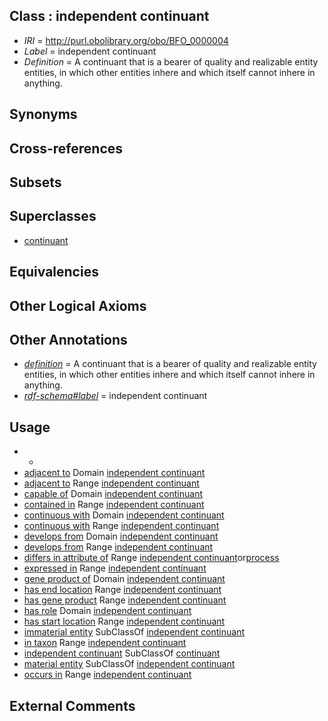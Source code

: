 
## Class : independent continuant

 * *IRI* = http://purl.obolibrary.org/obo/BFO_0000004
 * *Label* = independent continuant
 * *Definition* = A continuant that is a bearer of quality and realizable entity entities, in which other entities inhere and which itself cannot inhere in anything.

## Synonyms


## Cross-references


## Subsets


## Superclasses

 * [continuant](../../BFO/02/BFO_0000002.md)

## Equivalencies


## Other Logical Axioms


## Other Annotations

 * *[definition](../../IAO/15/IAO_0000115.md)* = A continuant that is a bearer of quality and realizable entity entities, in which other entities inhere and which itself cannot inhere in anything.
 * *[rdf-schema#label](../../el/rdf-schema#label.md)* = independent continuant

## Usage

 * -
 * [adjacent to](../../RO/20/RO_0002220.md) Domain [independent continuant](../../BFO/04/BFO_0000004.md)
 * [adjacent to](../../RO/20/RO_0002220.md) Range [independent continuant](../../BFO/04/BFO_0000004.md)
 * [capable of](../../RO/15/RO_0002215.md) Domain [independent continuant](../../BFO/04/BFO_0000004.md)
 * [contained in](../../RO/18/RO_0001018.md) Range [independent continuant](../../BFO/04/BFO_0000004.md)
 * [continuous with](../../RO/50/RO_0002150.md) Domain [independent continuant](../../BFO/04/BFO_0000004.md)
 * [continuous with](../../RO/50/RO_0002150.md) Range [independent continuant](../../BFO/04/BFO_0000004.md)
 * [develops from](../../RO/02/RO_0002202.md) Domain [independent continuant](../../BFO/04/BFO_0000004.md)
 * [develops from](../../RO/02/RO_0002202.md) Range [independent continuant](../../BFO/04/BFO_0000004.md)
 * [differs in attribute of](../../RO/25/RO_0002425.md) Range [independent continuant](../../BFO/04/BFO_0000004.md)or[process](../../BFO/15/BFO_0000015.md)
 * [expressed in](../../RO/06/RO_0002206.md) Range [independent continuant](../../BFO/04/BFO_0000004.md)
 * [gene product of](../../RO/04/RO_0002204.md) Domain [independent continuant](../../BFO/04/BFO_0000004.md)
 * [has end location](../../RO/32/RO_0002232.md) Range [independent continuant](../../BFO/04/BFO_0000004.md)
 * [has gene product](../../RO/05/RO_0002205.md) Range [independent continuant](../../BFO/04/BFO_0000004.md)
 * [has role](../../RO/87/RO_0000087.md) Domain [independent continuant](../../BFO/04/BFO_0000004.md)
 * [has start location](../../RO/31/RO_0002231.md) Range [independent continuant](../../BFO/04/BFO_0000004.md)
 * [immaterial entity](../../BFO/41/BFO_0000141.md) SubClassOf [independent continuant](../../BFO/04/BFO_0000004.md)
 * [in taxon](../../RO/62/RO_0002162.md) Range [independent continuant](../../BFO/04/BFO_0000004.md)
 * [independent continuant](../../BFO/04/BFO_0000004.md) SubClassOf [continuant](../../BFO/02/BFO_0000002.md)
 * [material entity](../../BFO/40/BFO_0000040.md) SubClassOf [independent continuant](../../BFO/04/BFO_0000004.md)
 * [occurs in](../../BFO/66/BFO_0000066.md) Range [independent continuant](../../BFO/04/BFO_0000004.md)

## External Comments

